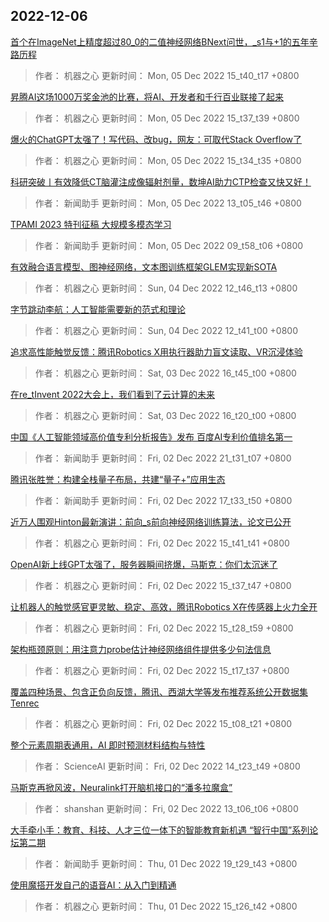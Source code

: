 
## 2022-12-06

 [首个在ImageNet上精度超过80_0的二值神经网络BNext问世，_s1与+1的五年辛路历程](https://www.jiqizhixin.com/articles/2022-12-05-6)

> 作者： 机器之心  更新时间： Mon, 05 Dec 2022 15_t40_t17 +0800

 [昇腾AI这场1000万奖金池的比赛，将AI、开发者和千行百业联接了起来](https://www.jiqizhixin.com/articles/2022-12-05-5)

> 作者： 机器之心  更新时间： Mon, 05 Dec 2022 15_t37_t39 +0800

 [爆火的ChatGPT太强了！写代码、改bug，网友：可取代Stack Overflow了](https://www.jiqizhixin.com/articles/2022-12-05-4)

> 作者： 机器之心  更新时间： Mon, 05 Dec 2022 15_t34_t35 +0800

 [科研突破丨有效降低CT脑灌注成像辐射剂量，数坤AI助力CTP检查又快又好！](https://www.jiqizhixin.com/articles/2022-12-05-2)

> 作者： 新闻助手  更新时间： Mon, 05 Dec 2022 13_t05_t46 +0800

 [TPAMI 2023 特刊征稿   大规模多模态学习](https://www.jiqizhixin.com/articles/2022-12-05)

> 作者： 新闻助手  更新时间： Mon, 05 Dec 2022 09_t58_t06 +0800

 [有效融合语言模型、图神经网络，文本图训练框架GLEM实现新SOTA](https://www.jiqizhixin.com/articles/2022-12-04-3)

> 作者： 机器之心  更新时间： Sun, 04 Dec 2022 12_t46_t13 +0800

 [字节跳动李航：人工智能需要新的范式和理论](https://www.jiqizhixin.com/articles/2022-12-04)

> 作者： 机器之心  更新时间： Sun, 04 Dec 2022 12_t41_t00 +0800

 [追求高性能触觉反馈：腾讯Robotics X用执行器助力盲文读取、VR沉浸体验](https://www.jiqizhixin.com/articles/2022-12-04-2)

> 作者： 机器之心  更新时间： Sat, 03 Dec 2022 16_t45_t00 +0800

 [在re_tInvent 2022大会上，我们看到了云计算的未来](https://www.jiqizhixin.com/articles/2022-12-03-17)

> 作者： 机器之心  更新时间： Sat, 03 Dec 2022 16_t20_t00 +0800

 [中国《人工智能领域高价值专利分析报告》发布 百度AI专利价值排名第一](https://www.jiqizhixin.com/articles/2022-12-02-12)

> 作者： 新闻助手  更新时间： Fri, 02 Dec 2022 21_t31_t07 +0800

 [腾讯张胜誉：构建全栈量子布局，共建“量子+”应用生态](https://www.jiqizhixin.com/articles/2022-12-02-11)

> 作者： 新闻助手  更新时间： Fri, 02 Dec 2022 17_t33_t50 +0800

 [近万人围观Hinton最新演讲：前向_s前向神经网络训练算法，论文已公开](https://www.jiqizhixin.com/articles/2022-12-02-9)

> 作者： 机器之心  更新时间： Fri, 02 Dec 2022 15_t41_t41 +0800

 [OpenAI新上线GPT太强了，服务器瞬间挤爆，马斯克：你们太沉迷了](https://www.jiqizhixin.com/articles/2022-12-02-8)

> 作者： 机器之心  更新时间： Fri, 02 Dec 2022 15_t37_t47 +0800

 [让机器人的触觉感官更灵敏、稳定、高效，腾讯Robotics X在传感器上火力全开](https://www.jiqizhixin.com/articles/2022-12-02-7)

> 作者： 机器之心  更新时间： Fri, 02 Dec 2022 15_t28_t59 +0800

 [架构瓶颈原则：用注意力probe估计神经网络组件提供多少句法信息](https://www.jiqizhixin.com/articles/2022-12-02-6)

> 作者： 机器之心  更新时间： Fri, 02 Dec 2022 15_t17_t37 +0800

 [覆盖四种场景、包含正负向反馈，腾讯、西湖大学等发布推荐系统公开数据集Tenrec](https://www.jiqizhixin.com/articles/2022-12-02-5)

> 作者： 机器之心  更新时间： Fri, 02 Dec 2022 15_t08_t21 +0800

 [整个元素周期表通用，AI 即时预测材料结构与特性](https://www.jiqizhixin.com/articles/2022-12-02-2)

> 作者： ScienceAI  更新时间： Fri, 02 Dec 2022 14_t23_t49 +0800

 [马斯克再掀风波，Neuralink打开脑机接口的“潘多拉魔盒”](https://www.jiqizhixin.com/articles/2022-12-02)

> 作者： shanshan  更新时间： Fri, 02 Dec 2022 13_t06_t06 +0800

 [大手牵小手：教育、科技、人才三位一体下的智能教育新机遇   “智行中国”系列论坛第二期](https://www.jiqizhixin.com/articles/2022-12-01-16)

> 作者： 新闻助手  更新时间： Thu, 01 Dec 2022 19_t29_t43 +0800

 [使用魔搭开发自己的语音AI：从入门到精通](https://www.jiqizhixin.com/articles/2022-12-01-12)

> 作者： 机器之心  更新时间： Thu, 01 Dec 2022 15_t26_t42 +0800
